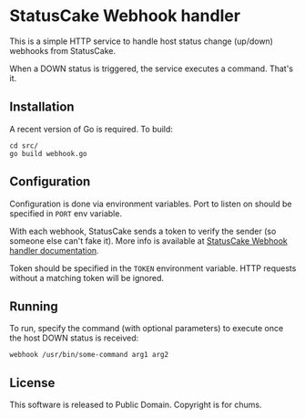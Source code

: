 # StatusCake Webhook handler

This is a simple HTTP service to handle host
status change (up/down) webhooks from StatusCake.

When a DOWN status is triggered, the service executes
a command. That's it.

## Installation

A recent version of Go is required. To build:

```
cd src/
go build webhook.go
```

## Configuration

Configuration is done via environment variables. Port
to listen on should be specified in `PORT` env variable.

With each webhook, StatusCake sends a token to verify
the sender (so someone else can't fake it). More info
is available at [StatusCake Webhook handler documentation](https://www.statuscake.com/kb/knowledge-base/how-to-use-the-web-hook-url/).

Token should be specified in the `TOKEN` environment
variable. HTTP requests without a matching token will
be ignored.

## Running

To run, specify the command (with optional parameters) to
execute once the host DOWN status is received:

```
webhook /usr/bin/some-command arg1 arg2
```

## License

This software is released to Public Domain.
Copyright is for chums.


